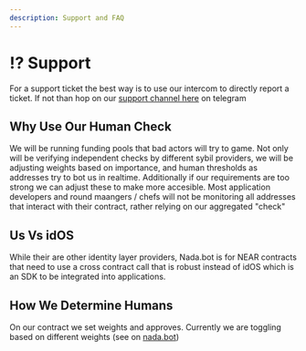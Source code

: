 ```yaml
---
description: Support and FAQ
---
```


# ⁉ Support

For a support ticket the best way is to use our intercom to directly report a ticket. If not than hop on our [support channel here](https://nada.bot/support) on telegram





## Why Use Our Human Check&#x20;

We will be running funding pools that bad actors will try to game. Not only will be verifying independent checks by different sybil providers, we will be adjusting weights based on importance, and human thresholds as addresses try to bot us in realtime. Additionally if our requirements are too strong we can adjust these to make more accesible. Most application developers and round maangers / chefs will not be monitoring all addresses that interact with their contract, rather relying on our aggregated "check"&#x20;



## U**s Vs idOS**

While their are other identity layer providers, Nada.bot is for NEAR contracts that need to use a cross contract call that is robust instead of idOS which is an SDK to be integrated into applications.&#x20;

## How We Determine Humans

On our contract we set weights and approves. Currently we are toggling based on different weights (see on [nada.bot](https://nada.bot))
